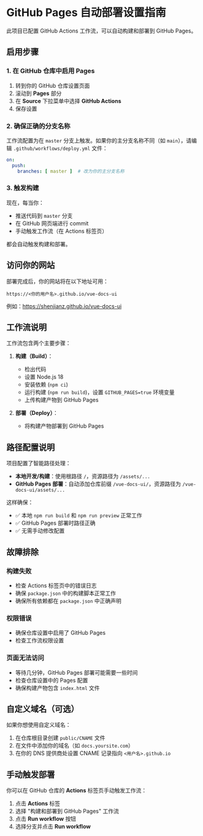 # GitHub Pages 自动部署设置指南

此项目已配置 GitHub Actions 工作流，可以自动构建和部署到 GitHub Pages。

## 启用步骤

### 1. 在 GitHub 仓库中启用 Pages

1. 转到你的 GitHub 仓库设置页面
2. 滚动到 **Pages** 部分
3. 在 **Source** 下拉菜单中选择 **GitHub Actions**
4. 保存设置

### 2. 确保正确的分支名称

工作流配置为在 `master` 分支上触发。如果你的主分支名称不同（如 `main`），请编辑 `.github/workflows/deploy.yml` 文件：

```yaml
on:
  push:
    branches: [ master ]  # 改为你的主分支名称
```

### 3. 触发构建

现在，每当你：
- 推送代码到 `master` 分支
- 在 GitHub 网页端进行 commit
- 手动触发工作流（在 Actions 标签页）

都会自动触发构建和部署。

## 访问你的网站

部署完成后，你的网站将在以下地址可用：
```
https://<你的用户名>.github.io/vue-docs-ui
```

例如：https://shenjianz.github.io/vue-docs-ui

## 工作流说明

工作流包含两个主要步骤：

1. **构建（Build）**：
   - 检出代码
   - 设置 Node.js 18
   - 安装依赖 (`npm ci`)
   - 运行构建 (`npm run build`)，设置 `GITHUB_PAGES=true` 环境变量
   - 上传构建产物到 GitHub Pages

2. **部署（Deploy）**：
   - 将构建产物部署到 GitHub Pages

## 路径配置说明

项目配置了智能路径处理：

- **本地开发/构建**：使用根路径 `/`，资源路径为 `/assets/...`
- **GitHub Pages 部署**：自动添加仓库前缀 `/vue-docs-ui/`，资源路径为 `/vue-docs-ui/assets/...`

这样确保：
- ✅ 本地 `npm run build` 和 `npm run preview` 正常工作
- ✅ GitHub Pages 部署时路径正确
- ✅ 无需手动修改配置

## 故障排除

### 构建失败
- 检查 Actions 标签页中的错误日志
- 确保 `package.json` 中的构建脚本正常工作
- 确保所有依赖都在 `package.json` 中正确声明

### 权限错误
- 确保仓库设置中启用了 GitHub Pages
- 检查工作流权限设置

### 页面无法访问
- 等待几分钟，GitHub Pages 部署可能需要一些时间
- 检查仓库设置中的 Pages 配置
- 确保构建产物包含 `index.html` 文件

## 自定义域名（可选）

如果你想使用自定义域名：

1. 在仓库根目录创建 `public/CNAME` 文件
2. 在文件中添加你的域名（如 `docs.yoursite.com`）
3. 在你的 DNS 提供商处设置 CNAME 记录指向 `<用户名>.github.io`

## 手动触发部署

你可以在 GitHub 仓库的 **Actions** 标签页手动触发工作流：

1. 点击 **Actions** 标签
2. 选择 "构建和部署到 GitHub Pages" 工作流
3. 点击 **Run workflow** 按钮
4. 选择分支并点击 **Run workflow** 